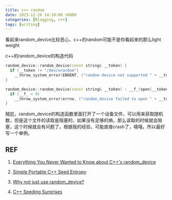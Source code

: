```yaml
---
title: c++ random
date: 2023-12-26 14:10:00 +0800
categories: [Blogging, c++]
tags: [writing]
---
```


看起来random_device比较恶心，c++的random可能不是你看起来的那么light weight

c++的random_device的构造代码

```c++
random_device::random_device(const string& __token) {
  if (__token != "/dev/urandom")
    __throw_system_error(ENOENT, ("random device not supported " + __token).c_str());
}

random_device::random_device(const string& __token) : __f_(open(__token.c_str(), O_RDONLY)) {
  if (__f_ < 0)
    __throw_system_error(errno, ("random_device failed to open " + __token).c_str());
}
```

贼尬，random_device的构造函数里面打开了一个设备文件，可以用来获取随机数，但是这个文件的读取是阻塞的，如果没有足够的熵，那么读取的时候就会阻塞，这个时候就会有问题了。根据我的经验，可能直接crash了，嘻嘻。所以最好写一个单例。

## REF

1. [Everything You Never Wanted to Know about C++'s random_device](https://www.pcg-random.org/posts/cpps-random_device.html)

2. [Simple Portable C++ Seed Entropy](https://www.pcg-random.org/posts/simple-portable-cpp-seed-entropy.html)

3. [Why not just use random_device?](https://stackoverflow.com/questions/39288595/why-not-just-use-random-device)

4. [C++ Seeding Surprises](https://www.pcg-random.org/posts/cpp-seeding-surprises.html)

